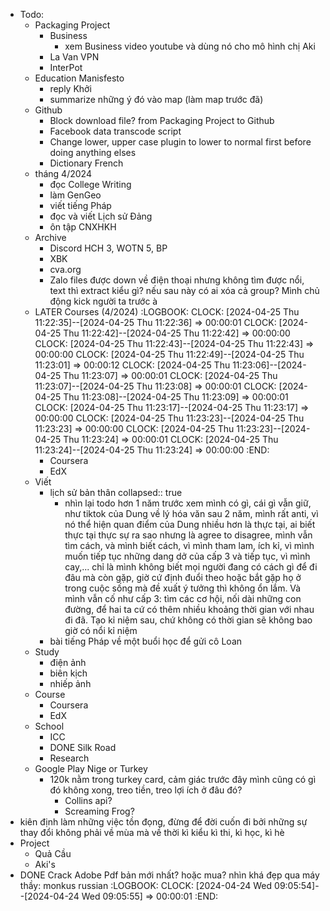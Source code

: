 - Todo:
	- Packaging Project
		- Business
			- xem Business video youtube và dùng nó cho mô hình chị Aki
		- La Van VPN
		- InterPot
	- Education Manisfesto
		- reply Khởi
		- summarize những ý đó vào map (làm map trước đã)
	- Github
		- Block download file? from Packaging Project to Github
		- Facebook data transcode script
		- Change lower, upper case plugin to lower to normal first before doing anything elses
		- Dictionary French
	- tháng 4/2024
		- đọc College Writing
		- làm GenGeo
		- viết tiếng Pháp
		- đọc và viết Lịch sử Đảng
		- ôn tập CNXHKH
	- Archive
		- Discord HCH 3, WOTN 5, BP
		- XBK
		- cva.org
		- Zalo files được down về điện thoại nhưng không tìm được nổi, text thì extract kiểu gì? nếu sau này có ai xóa cả group? Mình chủ động kick người ta trước à
	- LATER Courses (4/2024)
	  :LOGBOOK:
	  CLOCK: [2024-04-25 Thu 11:22:35]--[2024-04-25 Thu 11:22:36] =>  00:00:01
	  CLOCK: [2024-04-25 Thu 11:22:42]--[2024-04-25 Thu 11:22:42] =>  00:00:00
	  CLOCK: [2024-04-25 Thu 11:22:43]--[2024-04-25 Thu 11:22:43] =>  00:00:00
	  CLOCK: [2024-04-25 Thu 11:22:49]--[2024-04-25 Thu 11:23:01] =>  00:00:12
	  CLOCK: [2024-04-25 Thu 11:23:06]--[2024-04-25 Thu 11:23:07] =>  00:00:01
	  CLOCK: [2024-04-25 Thu 11:23:07]--[2024-04-25 Thu 11:23:08] =>  00:00:01
	  CLOCK: [2024-04-25 Thu 11:23:08]--[2024-04-25 Thu 11:23:09] =>  00:00:01
	  CLOCK: [2024-04-25 Thu 11:23:17]--[2024-04-25 Thu 11:23:17] =>  00:00:00
	  CLOCK: [2024-04-25 Thu 11:23:23]--[2024-04-25 Thu 11:23:23] =>  00:00:00
	  CLOCK: [2024-04-25 Thu 11:23:23]--[2024-04-25 Thu 11:23:24] =>  00:00:01
	  CLOCK: [2024-04-25 Thu 11:23:24]--[2024-04-25 Thu 11:23:24] =>  00:00:00
	  :END:
		- Coursera
		- EdX
	- Viết
		- lịch sử bản thân
		  collapsed:: true
			- nhìn lại todo hơn 1 năm trước xem mình có gì, cái gì vẫn giữ, như tiktok của Dung về lý hóa văn sau 2 năm, mình rất anti, vì nó thể hiện quan điểm của Dung nhiều hơn là thực tại, ai biết thực tại thực sự ra sao nhưng là agree to disagree, mình vẫn tìm cách, và mình biết cách, vì mình tham lam, ích kỉ, vì mình muốn tiếp tục những dang dở của cấp 3 và tiếp tục, vì mình cay,... chỉ là mình không biết mọi người đang có cách gì để đi đâu mà còn gặp, giờ cứ định đuổi theo hoặc bắt gặp họ ở trong cuộc sống mà đề xuất ý tưởng thì không ổn lắm. Và mình vẫn cố như cấp 3: tìm các cơ hội, nối dài những con đường, để hai ta cứ có thêm nhiều khoảng thời gian với nhau đi đã. Tạo kỉ niệm sau, chứ không có thời gian sẽ không bao giờ có nổi kỉ niệm
		- bài tiếng Pháp về một buổi học để gửi cô Loan
	- Study
		- điện ảnh
		- biên kịch
		- nhiếp ảnh
	- Course
		- Coursera
		- EdX
	- School
		- ICC
		- DONE Silk Road
		- Research
	- Google Play Nige or Turkey
		- 120k nằm trong turkey card, cảm giác trước đây mình cũng có gì đó không xong, treo tiền, treo lợi ích ở đâu đó?
			- Collins api?
			- Screaming Frog?
- kiên định làm những việc tồn đọng, đừng để đời cuốn đi bởi những sự thay đổi không phải về mùa mà về thời kì kiểu kì thi, kì học, kì hè
- Project
	- Quả Cầu
	- Aki's
- DONE Crack Adobe Pdf bản mới nhất? hoặc mua? nhìn khá đẹp qua máy thầy: monkus russian
  :LOGBOOK:
  CLOCK: [2024-04-24 Wed 09:05:54]--[2024-04-24 Wed 09:05:55] =>  00:00:01
  :END: